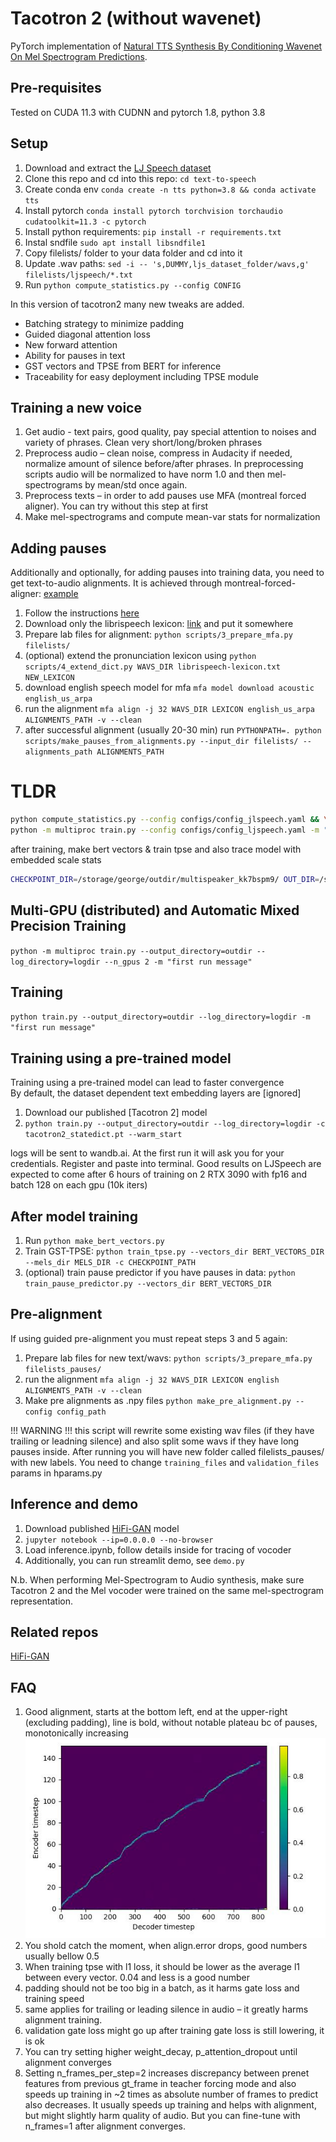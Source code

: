 # Tacotron 2 (without wavenet)

PyTorch implementation of [Natural TTS Synthesis By Conditioning
Wavenet On Mel Spectrogram Predictions](https://arxiv.org/pdf/1712.05884.pdf). 

## Pre-requisites
Tested on CUDA 11.3 with CUDNN and pytorch 1.8, python 3.8

## Setup
1. Download and extract the [LJ Speech dataset](https://keithito.com/LJ-Speech-Dataset/)
2. Clone this repo and cd into this repo: `cd text-to-speech`
3. Create conda env `conda create -n tts python=3.8 && conda activate tts`
4. Install pytorch `conda install pytorch torchvision torchaudio cudatoolkit=11.3 -c pytorch`
5. Install python requirements: `pip install -r requirements.txt`
6. Instal sndfile `sudo apt install libsndfile1`
7. Copy filelists/ folder to your data folder and cd into it
8. Update .wav paths: `sed -i -- 's,DUMMY,ljs_dataset_folder/wavs,g' filelists/ljspeech/*.txt`
9. Run `python compute_statistics.py --config CONFIG`


In this version of tacotron2 many new tweaks are added. 
- Batching strategy to minimize padding
- Guided diagonal attention loss
- New forward attention
- Ability for pauses in text
- GST vectors and TPSE from BERT for inference
- Traceability for easy deployment including TPSE module

## Training a new voice
1. Get audio - text pairs, good quality, pay special attention to noises and variety of phrases. Clean very short/long/broken phrases
2. Preprocess audio – clean noise, compress in Audacity if needed, normalize amount of silence before/after phrases. 
In preprocessing scripts audio will be normalized to have norm 1.0 and then mel-spectrograms by mean/std once again.
3. Preprocess texts – in order to add pauses use MFA (montreal forced aligner). You can try without this step at first
4. Make mel-spectrograms and compute mean-var stats for normalization 

## Adding pauses
Additionally and optionally, for adding pauses into training data, you need to get text-to-audio alignments.
It is achieved through montreal-forced-aligner: [example](https://montreal-forced-aligner.readthedocs.io/en/latest/example.html)
1. Follow the instructions [here](https://montreal-forced-aligner.readthedocs.io/en/latest/installation.html#installation)
2. Download only the librispeech lexicon: [link](https://drive.google.com/open?id=1dAvxdsHWbtA1ZIh3Ex9DPn9Nemx9M1-L) and put it somewhere
3. Prepare lab files for alignment: `python scripts/3_prepare_mfa.py filelists/`
4. (optional) extend the pronunciation lexicon using `python scripts/4_extend_dict.py WAVS_DIR librispeech-lexicon.txt NEW_LEXICON`
5. download english speech model for mfa `mfa model download acoustic english_us_arpa`
6. run the alignment `mfa align -j 32 WAVS_DIR LEXICON english_us_arpa ALIGNMENTS_PATH -v --clean`
7. after successful alignment (usually 20-30 min) run `PYTHONPATH=. python scripts/make_pauses_from_alignments.py --input_dir filelists/ --alignments_path ALIGNMENTS_PATH`

# TLDR
```bash
python compute_statistics.py --config configs/config_jlspeech.yaml && \
python -m multiproc train.py --config configs/config_ljspeech.yaml -m "[frog] train ljspeech" --n_gpus 2
```
after training, make bert vectors & train tpse and also trace model with embedded scale stats

```bash
CHECKPOINT_DIR=/storage/george/outdir/multispeaker_kk7bspm9/ OUT_DIR=/storage/george/tts_checkpoints/multispeaker/v3_1/ ./prepare_checkpoint.sh
```

## Multi-GPU (distributed) and Automatic Mixed Precision Training
`python -m multiproc train.py --output_directory=outdir --log_directory=logdir --n_gpus 2 -m "first run message"`

## Training
`python train.py --output_directory=outdir --log_directory=logdir -m "first run message"`

## Training using a pre-trained model
Training using a pre-trained model can lead to faster convergence  
By default, the dataset dependent text embedding layers are [ignored]

1. Download our published [Tacotron 2] model
2. `python train.py --output_directory=outdir --log_directory=logdir -c tacotron2_statedict.pt --warm_start`

logs will be sent to wandb.ai. At the first run it will ask you for your credentials. Register and paste into terminal.
Good results on LJSpeech are expected to come after 6 hours of training on 2 RTX 3090 with fp16 and batch 128 on each gpu (10k iters)

## After model training
1. Run `python make_bert_vectors.py`
2. Train GST-TPSE: `python train_tpse.py --vectors_dir BERT_VECTORS_DIR --mels_dir MELS_DIR -c CHECKPOINT_PATH`
3. (optional) train pause predictor if you have pauses in data: `python train_pause_predictor.py --vectors_dir BERT_VECTORS_DIR`

## Pre-alignment
If using guided pre-alignment you must repeat steps 3 and 5 again:
1. Prepare lab files for new text/wavs: `python scripts/3_prepare_mfa.py filelists_pauses/`
2. run the alignment `mfa align -j 32 WAVS_DIR LEXICON english ALIGNMENTS_PATH -v --clean`
3. Make pre alignments as .npy files `python make_pre_alignment.py --config config_path`

!!! WARNING !!! this script will rewrite some existing wav files (if they have trailing or leadning silence) and also split some wavs if they have long pauses inside.
After running you will have new folder called filelists_pauses/ with new labels. You need to change `training_files` and `validation_files` params in hparams.py


## Inference and demo
1. Download published [HiFi-GAN](https://github.com/jik876/hifi-gan) model
2. `jupyter notebook --ip=0.0.0.0 --no-browser`
3. Load inference.ipynb, follow details inside for tracing of vocoder
4. Additionally, you can run streamlit demo, see `demo.py`

N.b.  When performing Mel-Spectrogram to Audio synthesis, make sure Tacotron 2
and the Mel vocoder were trained on the same mel-spectrogram representation. 


## Related repos
[HiFi-GAN](https://github.com/jik876/hifi-gan) 


## FAQ
1. Good alignment, starts at the bottom left, end at the upper-right (excluding padding), line is bold, without notable plateau bc of pauses, monotonically increasing 
![](alignment.jpg)
2. You shold catch the moment, when align.error drops, good numbers usually bellow 0.5
3. When training tpse with l1 loss, it should be lower as the average l1 between every vector. 0.04 and less is a good number
4. padding should not be too big in a batch, as it harms gate loss and training speed
5. same applies for trailing or leading silence in audio – it greatly harms alignment training.
6. validation gate loss might go up after training gate loss is still lowering, it is ok
7. You can try setting higher weight_decay, p_attention_dropout until alignment converges
8. Setting n_frames_per_step=2 increases discrepancy between prenet features from previous gt_frame in teacher forcing mode and
also speeds up training in ~2 times as absolute number of frames to predict also decreases. It usually speeds up training and helps
with alignment, but might slightly harm quality of audio. But you can fine-tune with n_frames=1 after alignment converges.
